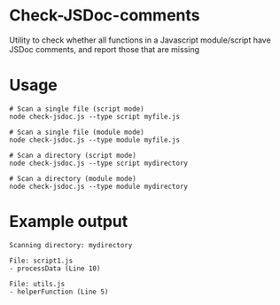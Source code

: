 # Check-JSDoc-comments
Utility to check whether all functions in a Javascript module/script have JSDoc comments, and report those that are missing

# Usage
```
# Scan a single file (script mode)
node check-jsdoc.js --type script myfile.js

# Scan a single file (module mode)
node check-jsdoc.js --type module myfile.js

# Scan a directory (script mode)
node check-jsdoc.js --type script mydirectory

# Scan a directory (module mode)
node check-jsdoc.js --type module mydirectory
```
# Example output
```
Scanning directory: mydirectory

File: script1.js
- processData (Line 10)

File: utils.js
- helperFunction (Line 5)
```
